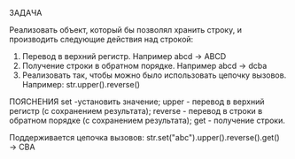 ЗАДАЧА

Реализовать   объект,   который   бы   позволял   хранить   строку,   и   производить   следующие
действия над строкой:
1. Перевод в верхний регистр. Например abcd → ABCD
2. Получение строки в обратном порядке. Например abcd → dcba
3.   Реализовать   так,   чтобы   можно   было   использовать   цепочку   вызовов.   Например:
str.upper().reverse()


ПОЯСНЕНИЯ
set -установить значение; upper - перевод в верхний регистр (с сохранением результата); reverse - перевод в строки в обратном порядке (с сохранением результата); get - получение строки. 

Поддерживается цепочка вызовов: str.set("abc").upper().reverse().get() → CBA